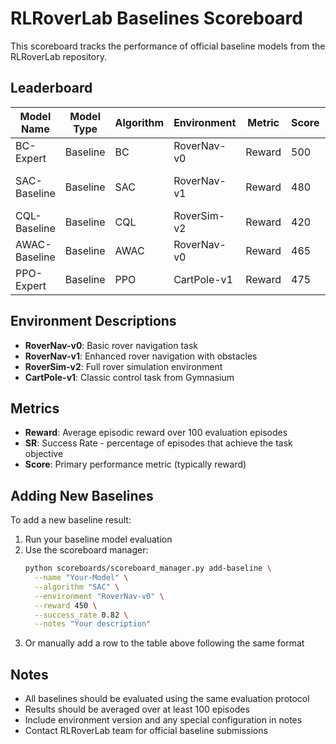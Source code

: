 # RLRoverLab Baselines Scoreboard

This scoreboard tracks the performance of official baseline models from the RLRoverLab repository.

## Leaderboard

| Model Name    | Model Type | Algorithm | Environment         | Metric  | Score | SR    | Notes                    |
|---------------|------------|-----------|---------------------|---------|-------|-------|--------------------------|
| BC-Expert     | Baseline   | BC        | RoverNav-v0        | Reward  | 500   | 0.85  | Official baseline        |
| SAC-Baseline  | Baseline   | SAC       | RoverNav-v1        | Reward  | 480   | 0.87  | From RLRoverLab repo     |
| CQL-Baseline  | Baseline   | CQL       | RoverSim-v2        | Reward  | 420   | 0.81  | Default hyperparams      |
| AWAC-Baseline | Baseline   | AWAC      | RoverNav-v0        | Reward  | 465   | 0.84  | Trained on dataset X     |
| PPO-Expert    | Baseline   | PPO       | CartPole-v1        | Reward  | 475   | 0.95  | Gymnasium environment    |

## Environment Descriptions

- **RoverNav-v0**: Basic rover navigation task
- **RoverNav-v1**: Enhanced rover navigation with obstacles  
- **RoverSim-v2**: Full rover simulation environment
- **CartPole-v1**: Classic control task from Gymnasium

## Metrics

- **Reward**: Average episodic reward over 100 evaluation episodes
- **SR**: Success Rate - percentage of episodes that achieve the task objective
- **Score**: Primary performance metric (typically reward)

## Adding New Baselines

To add a new baseline result:

1. Run your baseline model evaluation
2. Use the scoreboard manager:
   ```bash
   python scoreboards/scoreboard_manager.py add-baseline \
     --name "Your-Model" \
     --algorithm "SAC" \
     --environment "RoverNav-v0" \
     --reward 450 \
     --success_rate 0.82 \
     --notes "Your description"
   ```
3. Or manually add a row to the table above following the same format

## Notes

- All baselines should be evaluated using the same evaluation protocol
- Results should be averaged over at least 100 episodes
- Include environment version and any special configuration in notes
- Contact RLRoverLab team for official baseline submissions